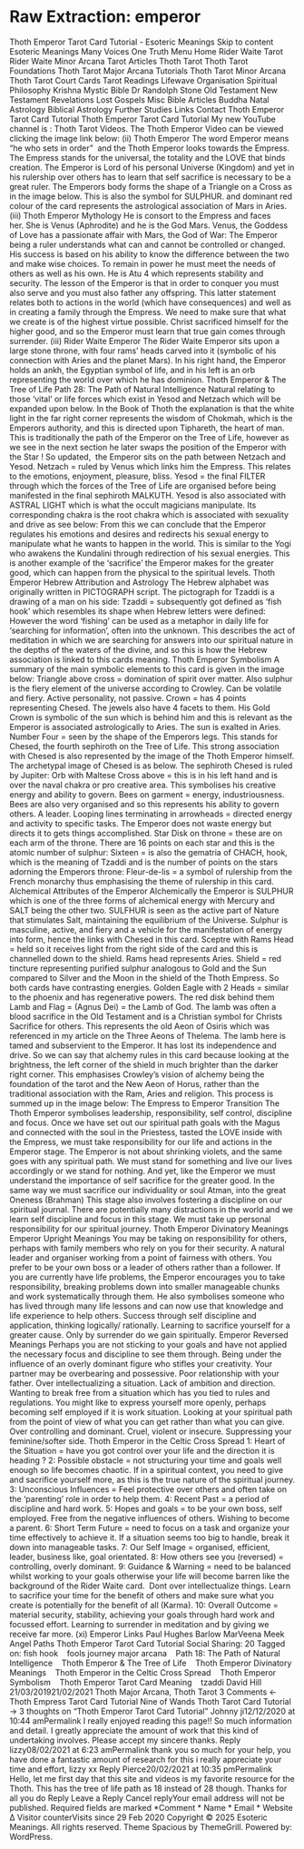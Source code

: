 # Raw Extraction: emperor

Thoth Emperor Tarot Card Tutorial - Esoteric Meanings
Skip to content
Esoteric Meanings
Many Voices One Truth
Menu
Home
Rider Waite Tarot
Rider Waite Minor Arcana
Tarot Articles
Thoth Tarot
Thoth Tarot Foundations
Thoth Tarot Major Arcana Tutorials
Thoth Tarot Minor Arcana
Thoth Tarot Court Cards
Tarot Readings
Lifewave Organisation
Spiritual Philosophy
Krishna
Mystic Bible
Dr Randolph Stone
Old Testament
New Testament
Revelations
Lost Gospels
Misc Bible Articles
Buddha
Natal Astrology
Biblical Astrology
Further Studies
Links
Contact
Thoth Emperor Tarot Card Tutorial
Thoth Emperor Tarot Card Tutorial
My new YouTube channel is : Thoth Tarot Videos. The Thoth Emperor Video can be viewed clicking the image link below:
(ii) Thoth Emperor
The word Emperor means “he who sets in order”  and the Thoth Emperor looks towards the Empress. The Empress stands for the universal, the totality and the LOVE that binds creation. The Emperor is Lord of his personal Universe (Kingdom) and yet in his rulership over others has to learn that self sacrifice is necessary to be a great ruler.
The Emperors body forms the shape of a Triangle on a Cross as in the image below. This is also the symbol for SULPHUR. and dominant red colour of the card represents the astrological association of Mars in Aries.
(iii) Thoth Emperor Mythology
He is consort to the Empress and faces her. She is Venus (Aphrodite) and he is the God Mars. Venus, the Goddess of Love has a passionate affair with Mars, the God of War:
The Emperor being a ruler understands what can and cannot be controlled or changed. His success is based on his ability to know the difference between the two and make wise choices. To remain in power he must meet the needs of others as well as his own. He is Atu 4 which represents stability and security.
The lesson of the Emperor is that in order to conquer you must also serve and you must also father any offspring. This latter statement relates both to actions in the world (which have consequences) and well as in creating a family through the Empress. We need to make sure that what we create is of the highest virtue possible. Christ sacrificed himself for the higher good, and so the Emperor must learn that true gain comes through surrender.
(iii) Rider Waite Emperor
The Rider Waite Emperor sits upon a large stone throne, with four rams’ heads carved into it (symbolic of his connection with Aries and the planet Mars). In his right hand, the Emperor holds an ankh, the Egyptian symbol of life, and in his left is an orb representing the world over which he has dominion.
Thoth Emperor & The Tree of Life
Path 28: The Path of Natural Intelligence
Natural relating to those ‘vital’ or life forces which exist in Yesod and Netzach which will be expanded upon below.
In the Book of Thoth the explanation is that the white light in the far right corner represents the wisdom of Chokmah, which is the Emperors authority, and this is directed upon Tiphareth, the heart of man. This is traditionally the path of the Emperor on the Tree of Life, however as we see in the next section he later swaps the position of the Emperor with the Star !
So updated,  the Emperor sits on the path between Netzach and Yesod.
Netzach = ruled by Venus which links him the Empress. This relates to the emotions, enjoyment, pleasure, bliss.
Yesod = the final FILTER through which the forces of the Tree of Life are organised before being manifested in the final sephiroth MALKUTH. Yesod is also associated with ASTRAL LIGHT which is what the occult magicians manipulate. Its corresponding chakra is the root chakra which is associated with sexuality and drive as see below:
From this we can conclude that the Emperor regulates his emotions and desires and redirects his sexual energy to manipulate what he wants to happen in the world. This is similar to the Yogi who awakens the Kundalini through redirection of his sexual energies. This is another example of the ‘sacrifice’ the Emperor makes for the greater good, which can happen from the physical to the spiritual levels.
Thoth Emperor Hebrew Attribution and Astrology
The Hebrew alphabet was originally written in PICTOGRAPH script. The pictograph for Tzaddi is a drawing of a man on his side:
Tzaddi = subsequently got defined as ‘fish hook’ which resembles its shape when Hebrew letters were defined:
However the word ‘fishing’ can be used as a metaphor in daily life for ‘searching for information’, often into the unknown. This describes the act of meditation in which we are searching for answers into our spiritual nature in the depths of the waters of the divine, and so this is how the Hebrew association is linked to this cards meaning.
Thoth Emperor Symbolism
A summary of the main symbolic elements to this card is given in the image below:
Triangle above cross = domination of spirit over matter. Also sulphur is the fiery element of the universe according to Crowley. Can be volatile and fiery. Active personality, not passive.
Crown = has 4 points representing Chesed. The jewels also have 4 facets to them. His Gold Crown is symbolic of the sun which is behind him and this is relevant as the Emperor is associated astrologically to Aries. The sun is exalted in Aries.
Number Four = seen by the shape of the Emperors legs. This stands for Chesed, the fourth sephiroth on the Tree of Life.
This strong association with Chesed is also represented by the image of the Thoth Emperor himself. The archetypal image of Chesed is as below. The sephiroth Chesed is ruled by Jupiter:
Orb with Maltese Cross above = this is in his left hand and is over the naval chakra or pro creative area. This symbolises his creative energy and ability to govern.
Bees on garment = energy, industriousness. Bees are also very organised and so this represents his ability to govern others. A leader.
Looping lines terminating in arrowheads = directed energy and activity to specific tasks. The Emperor does not waste energy but directs it to gets things accomplished.
Star Disk on throne = these are on each arm of the throne. There are 16 points on each star and this is the atomic number of sulphur:
Sixteen = is also the gematria of CHACH, hook, which is the meaning of Tzaddi and is the number of points on the stars adorning the Emperors throne:
Fleur-de-lis = a symbol of rulership from the French monarchy thus emphasising the theme of rulership in this card.
Alchemical Attributes of the Emperor
Alchemically the Emperor is SULPHUR which is one of the three forms of alchemical energy with Mercury and SALT being the other two. SULFHUR is seen as the active part of Nature that stimulates Salt, maintaining the equilibrium of the Universe. Sulphur is masculine, active, and fiery and a vehicle for the manifestation of energy into form, hence the links with Chesed in this card.
Sceptre with Rams Head = held so it receives light from the right side of the card and this is channelled down to the shield. Rams head represents Aries.
Shield = red tincture representing purified sulphur analogous to Gold and the Sun compared to Silver and the Moon in the shield of the Thoth Empress. So both cards have contrasting energies.
Golden Eagle with 2 Heads = similar to the phoenix and has regenerative powers. The red disk behind them
Lamb and Flag = (Agnus Dei) = the Lamb of God. The lamb was often a blood sacrifice in the Old Testament and is a Christian symbol for Christs Sacrifice for others. This represents the old Aeon of Osiris which was referenced in my article on the Three Aeons of Thelema. The lamb here is tamed and subservient to the Emperor. It has lost its independence and drive.
So we can say that alchemy rules in this card because looking at the brightness, the left corner of the shield in much brighter than the darker right corner. This emphasises Crowley’s vision of alchemy being the foundation of the tarot and the New Aeon of Horus, rather than the traditional association with the Ram, Aries and religion. This process is summed up in the image below:
The Empress to Emperor Transition
The Thoth Emperor symbolises leadership, responsibility, self control, discipline and focus. Once we have set out our spiritual path goals with the Magus and connected with the soul in the Priestess, tasted the LOVE inside with the Empress, we must take responsibility for our life and actions in the Emperor stage. The Emperor is not about shrinking violets, and the same goes with any spiritual path. We must stand for something and live our lives accordingly or we stand for nothing. And yet, like the Emperor we must understand the importance of self sacrifice for the greater good. In the same way we must sacrifice our individuality or soul Atman, into the great Oneness (Brahman)
This stage also involves fostering a discipline on our spiritual journal. There are potentially many distractions in the world and we learn self discipline and focus in this stage. We must take up personal responsibility for our spiritual journey.
Thoth Emperor Divinatory Meanings
Emperor Upright Meanings
You may be taking on responsibility for others, perhaps with family members who rely on you for their security.
A natural leader and organiser working from a point of fairness with others. You prefer to be your own boss or a leader of others rather than a follower.
If you are currently have life problems, the Emperor encourages you to take responsibility, breaking problems down into smaller manageable chunks and work systematically through them.
He also symbolises someone who has lived through many life lessons and can now use that knowledge and life experience to help others.
Success through self discipline and application, thinking logically/ rationally.
Learning to sacrifice yourself for a greater cause. Only by surrender do we gain spiritually.
Emperor Reversed Meanings
Perhaps you are not sticking to your goals and have not applied the necessary focus and discipline to see them through.
Being under the influence of an overly dominant figure who stifles your creativity. Your partner may be overbearing and possessive.
Poor relationship with your father. Over intellectualizing a situation. Lack of ambition and direction.
Wanting to break free from a situation which has you tied to rules and regulations. You might like to express yourself more openly, perhaps becoming self employed if it is work situation.
Looking at your spiritual path from the point of view of what you can get rather than what you can give.
Over controlling and dominant. Cruel, violent or insecure. Suppressing your feminine/softer side.
Thoth Emperor in the Celtic Cross Spread
1: Heart of the Situation = have you got control over your life and the direction it is heading ?
2: Possible obstacle = not structuring your time and goals well enough so life becomes chaotic. If in a spiritual context, you need to give and sacrifice yourself more, as this is the true nature of the spiritual journey.
3: Unconscious Influences = Feel protective over others and often take on the ‘parenting’ role in order to help them.
4: Recent Past = a period of discipline and hard work.
5: Hopes and goals = to be your own boss, self employed. Free from the negative influences of others. Wishing to become a parent.
6: Short Term Future = need to focus on a task and organize your time effectively to achieve it. If a situation seems too big to handle, break it down into manageable tasks.
7: Our Self Image = organised, efficient, leader, business like, goal orientated.
8: How others see you (reversed) = controlling, overly dominant.
9: Guidance & Warning = need to be balanced whilst working to your goals otherwise your life will become barren like the background of the Rider Waite card.  Dont over intellectualize things. Learn to sacrifice your time for the benefit of others and make sure what you create is potentially for the benefit of all (Karma).
10: Overall Outcome = material security, stability, achieving your goals through hard work and focussed effort. Learning to surrender in meditation and by giving we receive far more.
(xi) Emperor Links
Paul Hughes Barlow
MarVeena Meek
Angel Paths
Thoth Emperor Tarot Card Tutorial
Social Sharing:
20
Tagged on: fish hook    fools journey major arcana    Path 18: The Path of Natural Intelligence    Thoth Emperor & The Tree of Life    Thoth Emperor Divinatory Meanings    Thoth Emperor in the Celtic Cross Spread    Thoth Emperor Symbolism    Thoth Emperor Tarot Card Meaning    tzaddi
David Hill
21/03/201921/02/2021 Thoth Major Arcana, Thoth Tarot
3 Comments
← Thoth Empress Tarot Card Tutorial
Nine of Wands Thoth Tarot Card Tutorial →
3 thoughts on “Thoth Emperor Tarot Card Tutorial”
Johnny ji12/12/2020 at 10:44 amPermalink
I really enjoyed reading this page!!
So much information and detail. I greatly appreciate the amount of work that this kind of undertaking involves. Please accept my sincere thanks.
Reply
lizzy08/02/2021 at 6:23 amPermalink
thank you so much for your help, you have done a fantastic amount of research for this i really appreciate your time and effort, lizzy xx
Reply
Pierce20/02/2021 at 10:35 pmPermalink
Hello, let me first day that this site and videos is my favorite resource for the Thoth.
This has the tree of life path as 18 instead of 28 though.
Thanks for all you do
Reply
Leave a Reply Cancel replyYour email address will not be published. Required fields are marked *Comment * Name *
Email *
Website
Δ
Visitor counterVisits since 29 Feb 2020
Copyright © 2025 Esoteric Meanings. All rights reserved. Theme Spacious by ThemeGrill. Powered by: WordPress.
